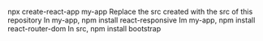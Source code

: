 npx create-react-app my-app
Replace the src created with the src of this repository
In my-app, npm install react-responsive
Im my-app, npm install react-router-dom
In src, npm install bootstrap

